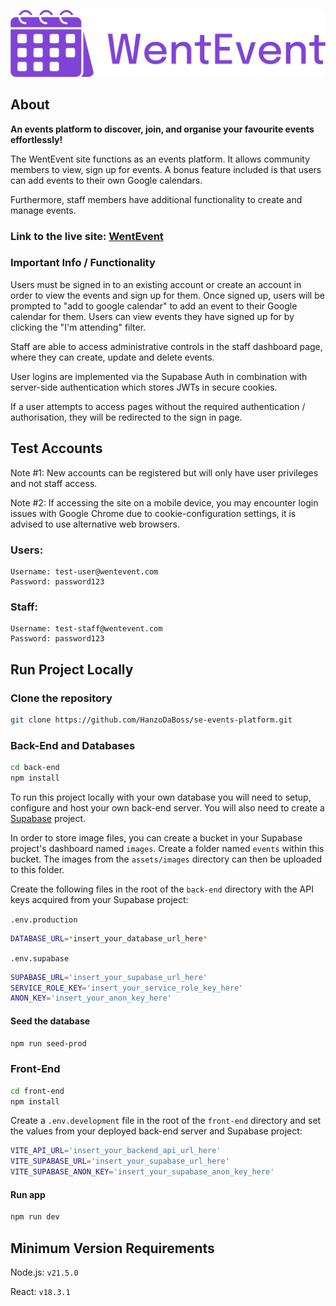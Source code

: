 ![alt text](front-end/public/images/header-logo.png)

## About

**An events platform to discover, join, and organise your favourite events effortlessly!**

The WentEvent site functions as an events platform. It allows community members to view, sign up for events. A bonus feature included is that users can add events to their own Google calendars.

Furthermore, staff members have additional functionality to create and manage events.

### **Link to the live site: [WentEvent](https://wentevent.netlify.app)**

### Important Info / Functionality

Users must be signed in to an existing account or create an account in order to view the events and sign up for them. Once signed up, users will be prompted to "add to google calendar" to add an event to their Google calendar for them. Users can view events they have signed up for by clicking the "I'm attending" filter.

Staff are able to access administrative controls in the staff dashboard page, where they can create, update and delete events.

User logins are implemented via the Supabase Auth in combination with server-side authentication which stores JWTs in secure cookies.

If a user attempts to access pages without the required authentication / authorisation, they will be redirected to the sign in page.

## Test Accounts

Note #1: New accounts can be registered but will only have user privileges and not staff access.

Note #2: If accessing the site on a mobile device, you may encounter login issues with Google Chrome due to cookie-configuration settings, it is advised to use alternative web browsers.

### Users:

```
Username: test-user@wentevent.com
Password: password123
```

### Staff:

```
Username: test-staff@wentevent.com
Password: password123
```

## Run Project Locally

### Clone the repository

```zsh
git clone https://github.com/HanzoDaBoss/se-events-platform.git
```

### Back-End and Databases

```zsh
cd back-end
npm install
```

To run this project locally with your own database you will need to setup, configure and host your own back-end server. You will also need to create a [Supabase](https://supabase.com/) project.

In order to store image files, you can create a bucket in your Supabase project's dashboard named `images`. Create a folder named `events` within this bucket. The images from the `assets/images` directory can then be uploaded to this folder.

Create the following files in the root of the `back-end` directory with the API keys acquired from your Supabase project:

`.env.production`

```zsh
DATABASE_URL=*insert_your_database_url_here*
```

`.env.supabase`

```zsh
SUPABASE_URL='insert_your_supabase_url_here'
SERVICE_ROLE_KEY='insert_your_service_role_key_here'
ANON_KEY='insert_your_anon_key_here'
```

#### Seed the database

```zsh
npm run seed-prod
```

### Front-End

```zsh
cd front-end
npm install
```

Create a `.env.development` file in the root of the `front-end` directory and set the values from your deployed back-end server and Supabase project:

```zsh
VITE_API_URL='insert_your_backend_api_url_here'
VITE_SUPABASE_URL='insert_your_supabase_url_here'
VITE_SUPABASE_ANON_KEY='insert_your_supabase_anon_key_here'
```

#### Run app

```zsh
npm run dev
```

## Minimum Version Requirements

Node.js: `v21.5.0`

React: `v18.3.1`
